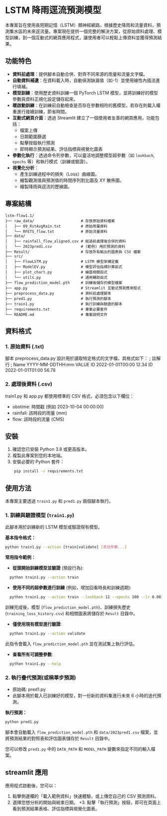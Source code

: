 # LSTM 降雨逕流預測模型

本專案旨在使用長短期記憶（LSTM）類神經網路，根據歷史降雨和流量資料，預測集水區的未來逕流量。專案現在提供一個完整的解決方案，從原始資料處理、模型訓練，到一個互動式的網頁應用程式，讓使用者可以輕鬆上傳資料並獲得預測結果。

## 功能特色

- **資料前處理**：提供腳本自動合併、對齊不同來源的雨量和流量文字檔。
- **自動資料補遺**：在資料載入時，自動偵測缺漏值（如-1）並使用線性內插法進行填補。
- **模型訓練**：使用歷史資料訓練一個 PyTorch LSTM 模型，並將訓練好的模型參數與資料正規化設定儲存起來。
- **暖啟動訓練**：在訓練前自動檢查是否存在參數相符的舊模型，若存在則載入權重進行接續訓練，節省時間。
- **互動式網頁介面**：透過 Streamlit 建立了一個使用者友善的網頁應用，功能包括：
  - 檔案上傳
  - 日期範圍篩選
  - 點擊按鈕執行預測
  - 即時顯示預測結果、評估指標與視覺化圖表
- **參數化執行**：透過命令列參數，可以靈活地調整模型超參數（如 `lookback`, `epochs` 等）和執行模式（訓練或驗證）。
- **視覺化分析**：
  - 產生訓練過程中的損失（Loss）曲線圖。
  - 繪製觀測值與預測值的時間序列對比圖及 XY 散佈圖。
  - 繪製降雨與逕流的歷線圖。

## 專案結構

```plain
lstm-flow1.1/
├── raw_data/                     # 存放原始資料檔案
│   ├── 09_RstAvgRain.txt         # 原始雨量資料
│   └── RFETS_flow.txt            # 原始流量資料
├── data/
│   ├── rainfall_flow_aligned.csv # 經過前處理後合併的資料
│   └── 2023pred1.csv             # (範例) 用於預測的資料
├── Result/                       # 存放所有輸出的圖表與 CSV 檔案
├── src/
│   ├── FlowLSTM.py               # LSTM 模型架構定義
│   ├── ModelEV.py                # 模型評估指標計算函式
│   ├── plot_chart.py             # 繪圖相關函式
│   └── utils.py                  # 通用輔助函式
├── flow_prediction_model.pth     # 訓練後儲存的模型檔案
├── app.py                        # Streamlit 互動式預測應用程式
├── preprocess_data.py            # 資料前處理腳本
├── pred1.py                      # 執行預測的腳本
├── train1.py                     # 執行訓練與驗證的腳本
├── requirements.txt              # 專案必要套件
└── README.md                     # 專案說明文件
```

## 資料格式

### 1. 原始資料 (.txt)

  腳本 preprocess_data.py 設計用於讀取特定格式的文字檔，其格式如下：
  ; 註解行
  ; Name YYYY-MM-DDTHH:mm VALUE
  ID 2022-01-01T00:00 12.34
  ID 2022-01-01T01:00 56.78

### 2. 處理後資料 (.csv)

train1.py 和 app.py 都使用標準的 CSV 格式，必須包含以下欄位：

- obstime: 時間戳 (例如 2023-10-04 00:00:00)
- rainfall: 該時段的雨量 (mm)
- flow: 該時段的流量 (CMS)

## 安裝

1. 確認您已安裝 Python 3.8 或更高版本。
2. 複製此專案到您的本地端。
3. 安裝必要的 Python 套件：

```bash
    pip install -r requirements.txt
```

## 使用方法

本專案主要透過 `train1.py` 和 `pred1.py` 兩個腳本執行。

### 1. 訓練與驗證模型 (`train1.py`)

此腳本用於訓練新的 LSTM 模型或驗證現有模型。

**基本指令格式：**

```bash
python train1.py --action [train|validate] [其他參數...]
```

**常用指令範例：**

- **從頭開始訓練模型並驗證** (預設行為):

```bash
  python train1.py --action train
```

- **使用不同的超參數進行訓練** (例如，增加回看時長和訓練週期):

```bash
  python train1.py --action train --lookback 12 --epochs 100 --lr 0.001
```

  訓練完成後，模型 (`flow_prediction_model.pth`)、訓練損失歷史 (`training_loss_history.csv`) 和相關圖表將儲存於 `Result` 目錄中。

- **僅使用現有模型進行驗證**:

```bash
  python train1.py --action validate
```

  此指令會載入 `flow_prediction_model.pth` 並在測試集上執行評估。

- **查看所有可調整參數**:

```bash
  python train1.py --help
```

### 2. 執行疊代預測(或稱單步預測)

- 原始碼: pred1.py
- 此腳本用於載入已訓練好的模型，對一份新的資料集進行未來 6 小時的迭代預測。

**執行預測：**

```bash
python pred1.py
```

腳本會自動載入 `flow_prediction_model.pth` 和 `data/2023pred1.csv` 檔案，並將預測結果的對照表和評估圖表儲存於 `Result` 目錄中。

您可以修改 `pred1.py` 中的 `DATA_PATH` 和 `MODEL_PATH` 變數來指定不同的輸入檔案。

## streamlit 應用

應用程式啟動後，您可以：

1. 點擊側邊欄的「載入範例資料」快速體驗，或上傳您自己的 CSV 預測資料。 
2. 選擇您想分析的開始與結束日期。 +3. 點擊「執行預測」按鈕，即可在頁面上看到預測結果表格、評估指標與視覺化圖表。
